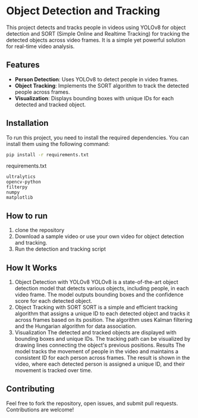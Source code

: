 # Object Detection and Tracking

This project detects and tracks people in videos using YOLOv8 for object detection and SORT (Simple Online and Realtime Tracking) for tracking the detected objects across video frames. It is a simple yet powerful solution for real-time video analysis.

## Features
- **Person Detection**: Uses YOLOv8 to detect people in video frames.
- **Object Tracking**: Implements the SORT algorithm to track the detected people across frames.
- **Visualization**: Displays bounding boxes with unique IDs for each detected and tracked object.

## Installation

To run this project, you need to install the required dependencies. You can install them using the following command:

```bash
pip install -r requirements.txt
```
requirements.txt
```
ultralytics
opencv-python
filterpy
numpy
matplotlib
```

## How to run

1. clone the repository
2. Download a sample video or use your own video for object detection and tracking.
3. Run the detection and tracking script

## How It Works
1. Object Detection with YOLOv8
YOLOv8 is a state-of-the-art object detection model that detects various objects, including people, in each video frame.
The model outputs bounding boxes and the confidence score for each detected object.
2. Object Tracking with SORT
SORT is a simple and efficient tracking algorithm that assigns a unique ID to each detected object and tracks it across frames based on its position.
The algorithm uses Kalman filtering and the Hungarian algorithm for data association.
3. Visualization
The detected and tracked objects are displayed with bounding boxes and unique IDs.
The tracking path can be visualized by drawing lines connecting the object's previous positions.
Results
The model tracks the movement of people in the video and maintains a consistent ID for each person across frames. The result is shown in the video, where each detected person is assigned a unique ID, and their movement is tracked over time.

## Contributing
Feel free to fork the repository, open issues, and submit pull requests. Contributions are welcome!
